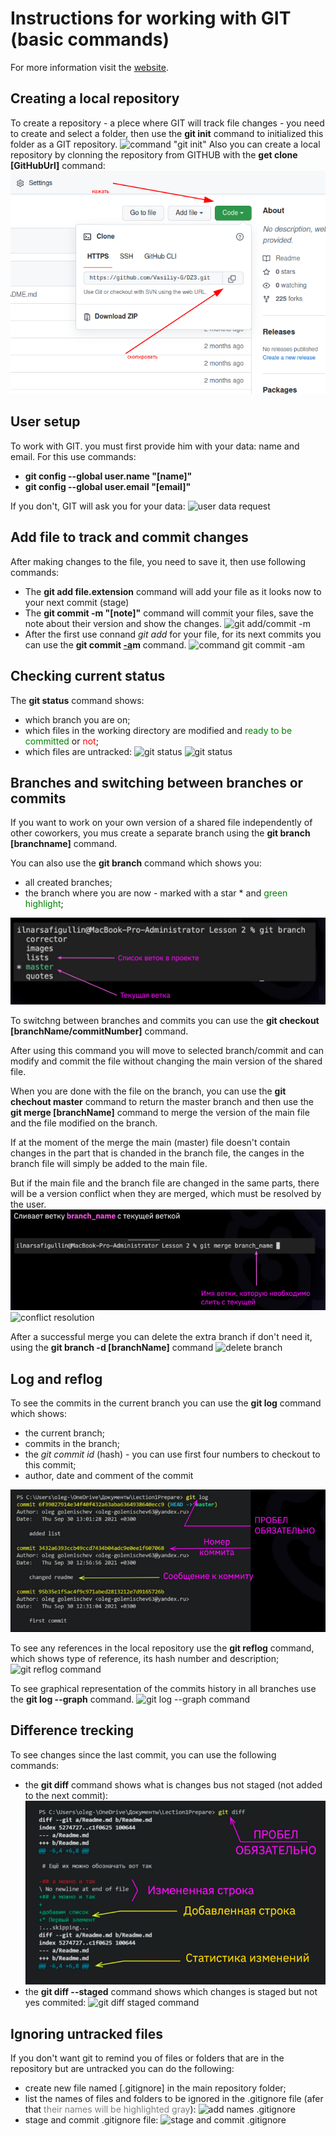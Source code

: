 # Instructions for working with GIT (basic commands)
For more information visit the [website](https://git-scm.com/).

## Creating a local repository
To create a repository - a plece where GIT will track file changes - you need to create and select a folder, then use the **git init** command to initialized this folder as a GIT repository.
![command "git init"](images/git_init.png)
Also you can create a local repository by clonning the repository from GITHUB with the **get clone [GitHubUrl]** command:
![git clone command](/Images/git_clone.png)

## User setup
To work with GIT. you must first provide him with your data: name and email. For this use commands:

* **git config --global user.name "[name]"**
* **git config --global user.email "[email]"**

If you don't, GIT will ask you for your data: ![user data request](images/user_setup.png)

## Add file to track and commit changes
After making changes to the file, you need to save it, then use following commands:

* The **git add file.extension** command will add your file as it looks now to your next commit (stage)
* The **git commit -m "[note]"** command will commit your files, save the note about their version and show the changes.
![git add/commit -m](images/git_add_commit.png)
* After the first use connand *git add* for your file, for its next commits you can use the **git commit <u>-a</u>m** command.
![command git commit -am](images/git_add_commit.png)

## Checking current status

The **git status** command shows:
* which branch you are on;
* which files in the working directory are modified and <span style="color:green">ready to be committed</span> or <span style="color:red">not</span>;
* which files are untracked:
![git status](images/git_status_red.png)
![git status](images/git_status_green.png)

## Branches and switching between branches or commits

If you want to work on your own version of a shared file independently of other coworkers, you mus create a separate branch using the **git branch [branchname]** command.

You can also use the **git branch** command which shows you:
* all created branches;
* the branch where you are now - marked with a star * and <span style="color:green">green highlight</span>;

![git branch command](images/git_branch.png)

To switchng between branches and commits you can use the **git checkout [branchName/commitNumber]** command.

After using this command you will move to selected branch/commit and can modify and commit the file without changing the main version of the shared file.

When you are done with the file on the branch, you can use the **git chechout master** command to return the master branch and then use the **git merge [branchName]** command  to merge the version of the main file and the file modified on the branch.

If at the moment of the merge the main (master) file doesn't contain changes in the part that is chanded in the branch file, the canges in the branch file will simply be added to the main file.

But if the main file and the branch file are changed in the same parts, there will be a version conflict when they are merged, which must be resolved by the user.
![git merge command](images/git_merge.png)
![conflict resolution](images/conflict_resolution.png)

After a successful merge you can delete the extra branch if don't need it, using the **git branch -d [branchName]** command 
![delete branch](images/git_branch_-d.png)

## Log and reflog

To see the commits in the current branch you can use the **git log** command which shows:
* the current branch;
* commits in the branch;
* the *git commit id* (hash) - you can use first four numbers to checkout to this commit;
* author, date and comment of the commit

![git log command](images/git_log.png)

To see any references in the local repository use the **git reflog** command, which shows type of reference, its hash number and description;
![git reflog command](images/git_reflog.png)

To see graphical representation of the commits history in all branches use the **git log --graph** command.
![git log --graph command](/Images/git_log_graph.png)

## Difference trecking

To see changes since the last commit, you can use the following commands:
* the **git diff** command shows what is changes bus not staged (not added to the next commit):
![git diff command](/Images/git_diff.png)
* the **git diff --staged** command shows which changes is staged but not yes commited:
![git diff staged command](/Images/git_diff_staged.png)

## Ignoring untracked files

If you don't want git to remind you of files or folders that are in the repository but are untracked you can do the following:
* create new file named [.gitignore] in the main repository folder;
* list the names of files and folders to be ignored in the .gitignore file (afer that <span style="color:gray">their names will be highlighted gray</span>):
![add names .gitignore](images/gitignore.png)
* stage and commit .gitignore file:
![stage and commit .gitignore](/Images/gitignore_commit.png)